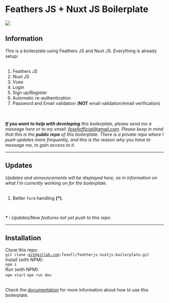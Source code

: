 <h1> Feathers JS + Nuxt JS Boilerplate </h1>
  
<img src="https://i.imgur.com/HjbuHE2.png" />
<h2>Information</h2>
This is a boilerplate using Feathers JS and Nuxt JS. Everything is already setup:<br /><br />
<ol>
<li>Feathers JS</li>
<li>Nuxt JS</li>
<li>Vuex</li>
<li>Login</li>
<li>Sign up/Register</li>
<li>Automatic re-authentication</li>
<li>Password and Email validation (<b>NOT</b> email validation/email verification)</li>
</ol>
<br />
<br />
<i>
<strong>If you want to help with developing</strong> this boilerplate, please send me a message here or to my email: 
<a href="mailto:fexellofficial@gmail.com">fexellofficial@gmail.com</a>. Please keep in mind that this is the <strong>public repo</strong> of this boilerplate. There is 
a private repo where I push updates more frequently, and this is the reason why you have to message me, to gain access to it.
</i>

<hr />
<h2>Updates</h2>
<i>Updates and announcements will be displayed here, as in information on what I'm currently working on for the boilerplate.</i>
<br />
<br />
<ol>
<li>Better <code>form</code> handling <strong>(*)</strong>.</li>
</ol>
<br />

<i><b>* :</b> Updates/New features not yet push to this repo.</i>

<hr />
<h2>Installation</h2>

Clone this repo:<br />
<code>git clone git@gitlab.com:fexell/featherjs-nuxtjs-boilerplate.git</code><br />
Install (with NPM):<br />
<code>npm i</code><br />
Run (with NPM):<br />
<code>npm start</code>
<code>npm run dev</code>
<br />
<br />

Check the [documentation](https://gitlab.com/fexell/featherjs-nuxtjs-boilerplate/wikis/Documentation) for more information about how to use this boilerplate.